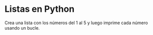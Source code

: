 # Listas en Python

Crea una lista con los números del 1 al 5 y luego imprime cada número usando un bucle.